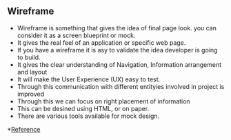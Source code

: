 ## Wireframe

- Wireframe is something that gives the idea of final page look. you can consider it as a screen blueprint or mock.					
- It gives the real feel of an application or specific web page.							
- If you have a wireframe it is asy to validate the idea developer is going to build. 						
- It gives the clear understanding of Navigation, Information arrangement and layout				
- It will make the User Experience (UX) easy to test.
- Through this communication with different entityies involved in project is improved				
- Through this we can focus on right placement of information								
- This can be desined using HTML, or on paper.						
- There are various tools available for mock design.

*[Reference](https://blog.capterra.com/free-and-open-source-wireframe-tools/)
